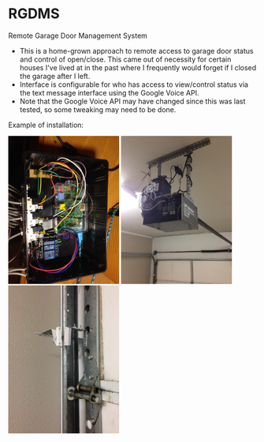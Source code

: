 # RGDMS
Remote Garage Door Management System

- This is a home-grown approach to remote access to garage door status and control of open/close.  This came out of necessity for certain houses I've lived at in the past where I frequently would forget if I closed the garage after I left.
- Interface is configurable for who has access to view/control status via the text message interface using the Google Voice API.
- Note that the Google Voice API may have changed since this was last tested, so some tweaking may need to be done.

Example of installation:

<img src="https://github.com/BillKlineVT/RGDMS/blob/master/IMG_0005.JPG?raw=true" alt="" height="300"/>  <img src="https://github.com/BillKlineVT/RGDMS/blob/master/IMG_0006.JPG?raw=true" alt="" height="300"/>  <img src="https://github.com/BillKlineVT/RGDMS/blob/master/IMG_0009.JPG?raw=true" alt="" height="300"/>
